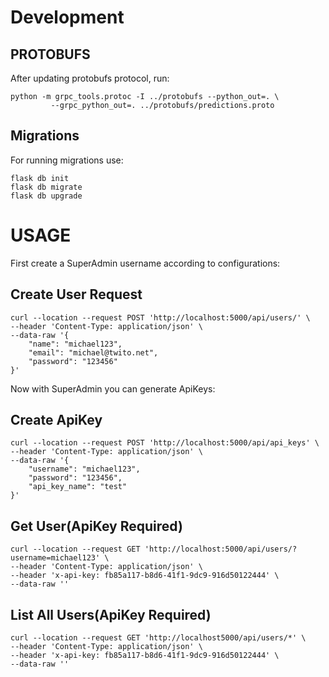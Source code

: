 
# Development
## PROTOBUFS
After updating protobufs protocol, run:
```
python -m grpc_tools.protoc -I ../protobufs --python_out=. \
         --grpc_python_out=. ../protobufs/predictions.proto
```

## Migrations
For running migrations use:
```
flask db init
flask db migrate 
flask db upgrade
```

# USAGE
First create a SuperAdmin username according to configurations:

## Create User Request
```curl
curl --location --request POST 'http://localhost:5000/api/users/' \
--header 'Content-Type: application/json' \
--data-raw '{
    "name": "michael123",
    "email": "michael@twito.net",
    "password": "123456"
}'
```
Now with SuperAdmin you can generate ApiKeys:

## Create ApiKey 
```curl
curl --location --request POST 'http://localhost:5000/api/api_keys' \
--header 'Content-Type: application/json' \
--data-raw '{
    "username": "michael123",
    "password": "123456",
    "api_key_name": "test"
}'
```

## Get User(ApiKey Required)
```curl
curl --location --request GET 'http://localhost:5000/api/users/?username=michael123' \
--header 'Content-Type: application/json' \
--header 'x-api-key: fb85a117-b8d6-41f1-9dc9-916d50122444' \
--data-raw ''
```

## List All Users(ApiKey Required)
```curl
curl --location --request GET 'http://localhost5000/api/users/*' \
--header 'Content-Type: application/json' \
--header 'x-api-key: fb85a117-b8d6-41f1-9dc9-916d50122444' \
--data-raw ''
```




